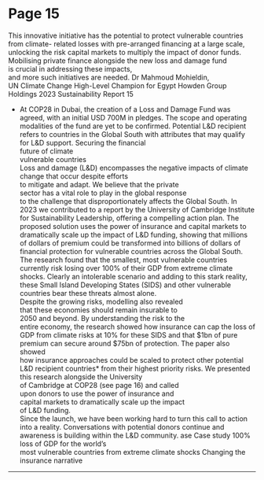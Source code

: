 # Page 15

This innovative initiative has the potential to 
protect vulnerable countries from climate-
related losses with pre-arranged financing 
at a large scale, unlocking the risk capital 
markets to multiply the impact of donor 
funds. Mobilising private finance alongside 
the new loss and damage fund  
is crucial in addressing these impacts,  
and more such initiatives are needed. 
Dr Mahmoud Mohieldin,  
UN Climate Change High-Level Champion for Egypt
 Howden Group Holdings 2023 Sustainability Report 
15
* At COP28 in Dubai, the creation of a Loss and Damage Fund was agreed, with an initial USD 700M 
in pledges. The scope and operating modalities of the fund are yet to be confirmed. Potential L&D 
recipient refers to countries in the Global South with attributes that may qualify for L&D support.
Securing the financial  
future of climate  
vulnerable countries  
Loss and damage (L&D) encompasses the negative 
impacts of climate change that occur despite efforts  
to mitigate and adapt. We believe that the private  
sector has a vital role to play in the global response  
to the challenge that disproportionately affects the 
Global South.
In 2023 we contributed to a report by the University 
of Cambridge Institute for Sustainability Leadership, 
offering a compelling action plan. The proposed solution 
uses the power of insurance and capital markets 
to dramatically scale up the impact of L&D funding, 
showing that millions of dollars of premium could be 
transformed into billions of dollars of financial protection 
for vulnerable countries across the Global South. 
The research found that the smallest, most vulnerable 
countries currently risk losing over 100% of their GDP 
from extreme climate shocks. Clearly an intolerable 
scenario and adding to this stark reality, these Small 
Island Developing States (SIDS) and other vulnerable 
countries bear these threats almost alone.  
Despite the growing risks, modelling also revealed  
that these economies should remain insurable to  
2050 and beyond. By understanding the risk to the  
entire economy, the research showed how insurance 
can cap the loss of GDP from climate risks at 10% for 
these SIDS and that $1bn of pure premium can secure 
around $75bn of protection. The paper also showed  
how insurance approaches could be scaled to protect 
other potential L&D recipient countries* from their 
highest priority risks. 
We presented this research alongside the University  
of Cambridge at COP28 (see page 16) and called  
upon donors to use the power of insurance and  
capital markets to dramatically scale up the impact  
of L&D funding.  
Since the launch, we have been working hard to turn this 
call to action into a reality. Conversations with potential 
donors continue and awareness is building within the 
L&D community.
ase
Case study
100%
loss of GDP for the world’s  
most vulnerable countries from 
extreme climate shocks 
Changing the insurance narrative


---